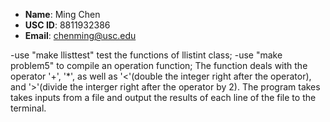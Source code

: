 - **Name**: Ming Chen
- **USC ID**: 8811932386
- **Email**: chenming@usc.edu

-use "make llisttest" test the functions of llistint class;
-use "make problem5" to compile an operation function;
The function deals with the operator '+', '*',
as well as '<'(double the integer right after the operator),
and '>'(divide the interger right after the operator by 2).
The program takes takes inputs from a file and output the results
of each line of the file to the terminal. 

